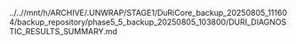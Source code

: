 ../..//mnt/h/ARCHIVE/.UNWRAP/STAGE1/DuRiCore_backup_20250805_111604/backup_repository/phase5_5_backup_20250805_103800/DURI_DIAGNOSTIC_RESULTS_SUMMARY.md